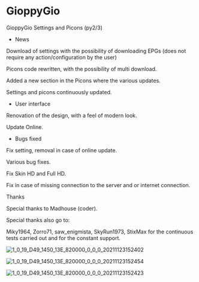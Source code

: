 # GioppyGio

GioppyGio Settings and Picons (py2/3)

* News

Download of settings with the possibility of downloading EPGs (does not require any action/configuration by the user)

Picons code rewritten, with the possibility of multi download.

Added a new section in the Picons where the various updates.

Settings and picons continuously updated.

* User interface

Renovation of the design, with a feel of modern look.

Update Online.

* Bugs fixed

Fix setting, removal in case of online update.

Various bug fixes.

Fix Skin HD and Full HD.

Fix in case of missing connection to the server and or internet connection.


Thanks

Special thanks to Madhouse (coder).

Special thanks also go to:

Miky1964, Zorro71, saw_enigmista, SkyRun1973, StixMax for the continuous tests carried out and for the constant support.

![1_0_19_D49_1450_13E_820000_0_0_0_20211123152402](https://user-images.githubusercontent.com/35741027/143043581-6d655f75-8111-4b32-9804-9f487095d32a.jpg)

![1_0_19_D49_1450_13E_820000_0_0_0_20211123152454](https://user-images.githubusercontent.com/35741027/143043617-30d79be8-24c9-4872-9d0c-c9b8db0a5654.jpg)

![1_0_19_D49_1450_13E_820000_0_0_0_20211123152423](https://user-images.githubusercontent.com/35741027/143043637-0d1f531e-8bc2-483a-8b94-767760506b30.jpg)


